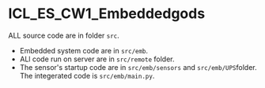 # ICL_ES_CW1_Embeddedgods
ALL source code are in folder `src`. 
- Embedded system code are in `src/emb`.
- ALl code run on server are in `src/remote` folder.
- The sensor's startup code are in `src/emb/sensors` and `src/emb/UPS`folder. 
The integerated code is `src/emb/main.py`.